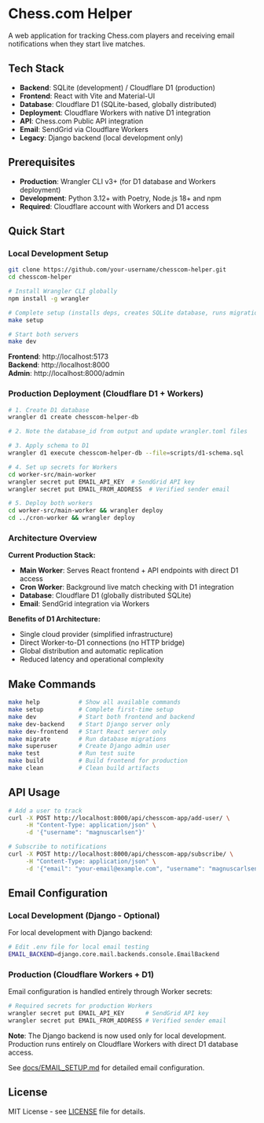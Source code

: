 # Chess.com Helper

A web application for tracking Chess.com players and receiving email notifications when they start live matches.

## Tech Stack

- **Backend**: SQLite (development) / Cloudflare D1 (production)
- **Frontend**: React with Vite and Material-UI
- **Database**: Cloudflare D1 (SQLite-based, globally distributed)
- **Deployment**: Cloudflare Workers with native D1 integration
- **API**: Chess.com Public API integration
- **Email**: SendGrid via Cloudflare Workers
- **Legacy**: Django backend (local development only)

## Prerequisites

- **Production**: Wrangler CLI v3+ (for D1 database and Workers deployment)
- **Development**: Python 3.12+ with Poetry, Node.js 18+ and npm
- **Required**: Cloudflare account with Workers and D1 access

## Quick Start

### Local Development Setup

```bash
git clone https://github.com/your-username/chesscom-helper.git
cd chesscom-helper

# Install Wrangler CLI globally
npm install -g wrangler

# Complete setup (installs deps, creates SQLite database, runs migrations)
make setup

# Start both servers
make dev
```

**Frontend**: http://localhost:5173  
**Backend**: http://localhost:8000  
**Admin**: http://localhost:8000/admin

### Production Deployment (Cloudflare D1 + Workers)

```bash
# 1. Create D1 database
wrangler d1 create chesscom-helper-db

# 2. Note the database_id from output and update wrangler.toml files

# 3. Apply schema to D1
wrangler d1 execute chesscom-helper-db --file=scripts/d1-schema.sql

# 4. Set up secrets for Workers
cd worker-src/main-worker
wrangler secret put EMAIL_API_KEY  # SendGrid API key
wrangler secret put EMAIL_FROM_ADDRESS  # Verified sender email

# 5. Deploy both workers
cd worker-src/main-worker && wrangler deploy
cd ../cron-worker && wrangler deploy
```

### Architecture Overview

**Current Production Stack:**
- **Main Worker**: Serves React frontend + API endpoints with direct D1 access
- **Cron Worker**: Background live match checking with D1 integration
- **Database**: Cloudflare D1 (globally distributed SQLite)
- **Email**: SendGrid integration via Workers

**Benefits of D1 Architecture:**
- Single cloud provider (simplified infrastructure)
- Direct Worker-to-D1 connections (no HTTP bridge)
- Global distribution and automatic replication
- Reduced latency and operational complexity

## Make Commands

```bash
make help           # Show all available commands
make setup          # Complete first-time setup
make dev            # Start both frontend and backend
make dev-backend    # Start Django server only
make dev-frontend   # Start React server only
make migrate        # Run database migrations
make superuser      # Create Django admin user
make test           # Run test suite
make build          # Build frontend for production
make clean          # Clean build artifacts
```

## API Usage

```bash
# Add a user to track
curl -X POST http://localhost:8000/api/chesscom-app/add-user/ \
     -H "Content-Type: application/json" \
     -d '{"username": "magnuscarlsen"}'

# Subscribe to notifications
curl -X POST http://localhost:8000/api/chesscom-app/subscribe/ \
     -H "Content-Type: application/json" \
     -d '{"email": "your-email@example.com", "username": "magnuscarlsen"}'
```

## Email Configuration

### Local Development (Django - Optional)

For local development with Django backend:

```bash
# Edit .env file for local email testing
EMAIL_BACKEND=django.core.mail.backends.console.EmailBackend
```

### Production (Cloudflare Workers + D1)

Email configuration is handled entirely through Worker secrets:

```bash
# Required secrets for production Workers
wrangler secret put EMAIL_API_KEY      # SendGrid API key
wrangler secret put EMAIL_FROM_ADDRESS # Verified sender email
```

**Note**: The Django backend is now used only for local development. Production runs entirely on Cloudflare Workers with direct D1 database access.

See [docs/EMAIL_SETUP.md](docs/EMAIL_SETUP.md) for detailed email configuration.

## License

MIT License - see [LICENSE](LICENSE) file for details.